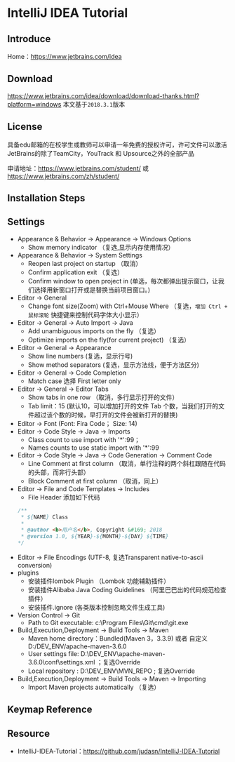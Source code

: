 # IntelliJ IDEA Tutorial

## Introduce
Home：https://www.jetbrains.com/idea
## Download
https://www.jetbrains.com/idea/download/download-thanks.html?platform=windows 本文基于`2018.3.1`版本
## License
具备edu邮箱的在校学生或教师可以申请一年免费的授权许可，许可文件可以激活JetBrains的除了TeamCity，YouTrack 和 Upsource之外的全部产品

申请地址：https://www.jetbrains.com/student/   或   https://www.jetbrains.com/zh/student/
## Installation Steps

## Settings

- Appearance & Behavior -> Appearance -> Windows Options
  - Show memory indicator （复选,显示内存使用情况）
- Appearance & Behavior -> System Settings
  - Reopen last project on startup （取消）
  - Confirm application exit （复选）
  - Confirm window to open project in (单选，每次都弹出提示窗口，让我们选择用新窗口打开或是替换当前项目窗口。)
- Editor -> General
  - Change font size(Zoom) with Ctrl+Mouse Where （复选，`增加 Ctrl + 鼠标滚轮` 快捷键来控制代码字体大小显示）
- Editor -> General -> Auto Import -> Java
  - Add unambiguous imports on the fly （复选）
  - Optimize imports on the fly(for current project) （复选）
- Editor -> General -> Appearance
  - Show line numbers (复选，显示行号)
  - Show method separators (复选，显示方法线，便于方法区分)
- Editor -> General -> Code Completion
  - Match case 选择 First letter only
- Editor -> General -> Editor Tabs
  - Show tabs in one row （取消，多行显示打开的文件）
  - Tab limit：15 (默认10，可以增加打开的文件 Tab 个数，当我们打开的文件超过该个数的时候，早打开的文件会被新打开的替换)
- Editor -> Font (Font: Fira Code； Size: 14)
- Editor -> Code Style -> Java -> Imports
   - Class count to use import with \'*\':99；
   - Names counts to use static import with \'*\':99
- Editor -> Code Style -> Java -> Code Generation -> Comment Code
   - Line Comment at first column （取消，单行注释的两个斜杠跟随在代码的头部，而非行头部）
   - Block Comment at first column （取消，同上）
- Editor -> File and Code Templates -> Includes
   - File Header 添加如下代码
   ```java
   /**
    * ${NAME} Class
    *
    * @author <b>用户名</b>, Copyright &#169; 2018
    * @version 1.0, ${YEAR}-${MONTH}-${DAY} ${TIME}
   */
   ```
- Editor -> File Encodings (UTF-8, 复选Transparent native-to-ascii conversion)
- plugins
   - 安装插件lombok Plugin （Lombok 功能辅助插件）
   - 安装插件Alibaba Java Coding Guidelines （阿里巴巴出的代码规范检查插件）
   - 安装插件.ignore (各类版本控制忽略文件生成工具)
- Version Control -> Git
   - Path to Git executable: c:\Program Files\Git\cmd\git.exe
- Build,Execution,Deployment -> Build Tools -> Maven
   - Maven home directory：Bundled(Maven 3，3.3.9) 或者 自定义 D:/DEV_ENV/apache-maven-3.6.0
   - User settings file: D:\DEV_ENV\apache-maven-3.6.0\conf\settings.xml ；复选Override
   - Local repository : D:\DEV_ENV\MVN_REPO ; 复选Override
- Build,Execution,Deployment -> Build Tools -> Maven -> Importing
   - Import Maven projects automatically （复选）
## Keymap Reference

## Resource
- IntelliJ-IDEA-Tutorial：https://github.com/judasn/IntelliJ-IDEA-Tutorial
